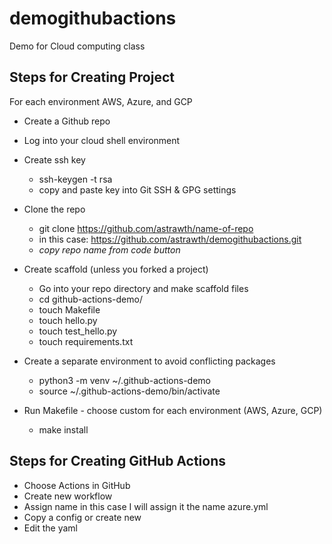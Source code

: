# demogithubactions

Demo for Cloud computing class

## Steps for Creating Project
For each environment AWS, Azure, and GCP

- Create a Github repo

- Log into your cloud shell environment

- Create ssh key
  - ssh-keygen -t rsa
  - copy and paste key into Git SSH & GPG settings

- Clone the repo
  - git clone https://github.com/astrawth/name-of-repo
  - in this case: https://github.com/astrawth/demogithubactions.git
  - *copy repo name from code button*

- Create scaffold (unless you forked a project)
  - Go into your repo directory and make scaffold files
  - cd github-actions-demo/
  - touch Makefile
  - touch hello.py
  - touch test_hello.py
  - touch requirements.txt

- Create a separate environment to avoid conflicting packages
  - python3 -m venv ~/.github-actions-demo
  - source ~/.github-actions-demo/bin/activate

- Run Makefile - choose custom for each environment (AWS, Azure, GCP)
  - make install
  
 ## Steps for Creating GitHub Actions
 
 - Choose Actions in GitHub
  - Create new workflow
  - Assign name in this case I will assign it the name azure.yml
  - Copy a config or create new
  - Edit the yaml
